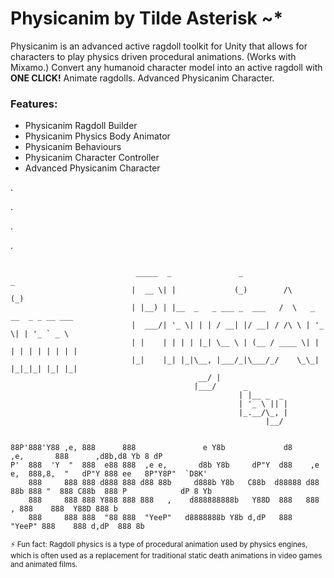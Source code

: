 Physicanim by Tilde Asterisk ~*
=======
Physicanim is an advanced active ragdoll toolkit for Unity that allows for characters to play physics driven procedural animations. (Works with Mixamo.)
Convert any humanoid character model into an active ragdoll with **ONE CLICK!** 
Animate ragdolls.
Advanced Physicanim Character.

### Features:
- Physicanim Ragdoll Builder
- Physicanim Physics Body Animator
- Physicanim Behaviours
- Physicanim Character Controller
- Advanced Physicanim Character

.

.

.

.

```

                            _____  _               _                     _           
                           |  __ \| |             (_)        /\         (_)          
                           | |__) | |__  _   _ ___ _  ___   /  \   _ __  _ _ __ ___  
                           |  ___/| '_ \| | | / __| |/ __| / /\ \ | '_ \| | '_ ` _ \ 
                           | |    | | | | |_| \__ \ | (__ / ____ \| | | | | | | | | |
                           |_|    |_| |_|\__, |___/_|\___/_/    \_\_| |_|_|_| |_| |_|
                                          __/ |                                      
                                         |___/      _         
                                                   | |__ _  _ 
                                                   | '_ \ || |
                                                   |_.__/\_, |
                                                         |__/ 


88P'888'Y88 ,e, 888      888               e Y8b             d8                  ,e,       888      ,d8b,d8 Yb 8 dP 
P'  888  'Y  "  888  e88 888  ,e e,       d8b Y8b     dP"Y  d88    ,e e,  888,8,  "   dP"Y 888 ee   8P"Y8P"  `D8K'  
    888     888 888 d888 888 d88 88b     d888b Y8b   C88b  d88888 d88 88b 888 "  888 C88b  888 P            dP 8 Yb 
    888     888 888 Y888 888 888   ,    d888888888b   Y88D  888   888   , 888    888  Y88D 888 b                    
    888     888 888  "88 888  "YeeP"   d8888888b Y8b d,dP   888    "YeeP" 888    888 d,dP  888 8b                   
```
<sub>⚡ Fun fact: Ragdoll physics is a type of procedural animation used by physics engines, which is often used as a replacement for traditional static death animations in video games and animated films.</sub>
